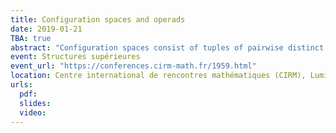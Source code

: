 ```yaml
---
title: Configuration spaces and operads
date: 2019-01-21
TBA: true
abstract: "Configuration spaces consist of tuples of pairwise distinct points in a given space. Studying the homotopy type of configuration spaces of manifolds is a classical problem in algebraic topology. In this talk, I will explain how to use the theory of operads - more precisely, Kontsevich's proof of the formality of the little disks operads - to obtain results on the real homotopy type of configuration spaces of simply connected closed smooth manifolds. I will also talk about generalizations and applications: manifolds with boundary, framed configuration spaces, factorization homology, and work in progress on complements of submanifolds."
event: Structures supérieures
event_url: "https://conferences.cirm-math.fr/1959.html"
location: Centre international de rencontres mathématiques (CIRM), Luminy, France
urls:
  pdf:
  slides:
  video:
---
```

